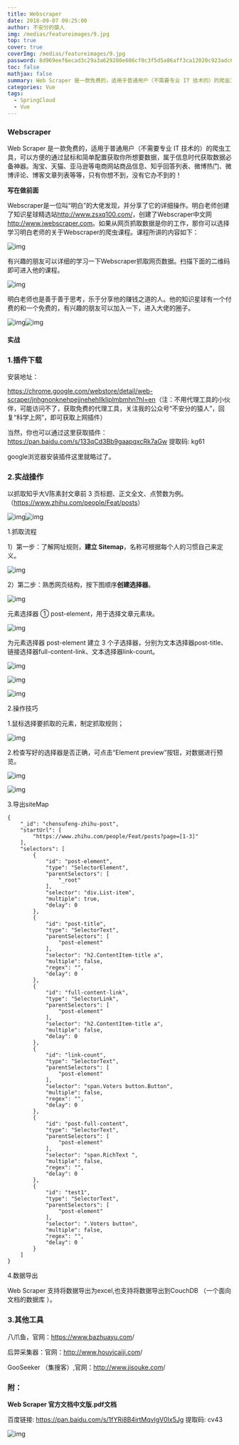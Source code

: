 ```yaml
---
title: Webscraper
date: 2018-09-07 09:25:00
author: 不安分的猿人
img: /medias/featureimages/9.jpg
top: true
cover: true
coverImg: /medias/featureimages/9.jpg
password: 8d969eef6ecad3c29a3a629280e686cf0c3f5d5a86aff3ca12020c923adc6c92
toc: false
mathjax: false
summary: Web Scraper 是一款免费的，适用于普通用户（不需要专业 IT 技术的）的爬虫工具，
categories: Vue
tags:
  - SpringCloud
  - Vue
---
```


### **Webscraper**

Web Scraper 是一款免费的，适用于普通用户（不需要专业 IT 技术的）的爬虫工具，可以方便的通过鼠标和简单配置获取你所想要数据，属于信息时代获取数据必备神器。淘宝、天猫、亚马逊等电商网站商品信息、知乎回答列表、微博热门、微博评论、博客文章列表等等，只有你想不到，没有它办不到的！

**写在做前面**

Webscraper是一位叫“明白”的大佬发现，并分享了它的详细操作。明白老师创建了知识星球精选站<http://www.zsxq100.com/>，创建了Webscraper中文网<http://www.iwebscraper.com>。如果从网页抓取数据是你的工作，那你可以选择学习明白老师的关于Webscraper的爬虫课程。课程所讲的内容如下：

![img](/storage/thumbnails/2019/0602/02210222sckp.jpg)

有兴趣的朋友可以详细的学习一下Webscraper抓取网页数据。扫描下面的二维码即可进入他的课程。

![img](/storage/thumbnails/2019/0602/02211003typp.jpg)

明白老师也是善于善于思考，乐于分享他的赚钱之道的人。他的知识星球有一个付费的和一个免费的，有兴趣的朋友可以加入一下，进入大佬的圈子。

![img](/storage/thumbnails/2019/0602/02210633cmqo.jpg)![img](/storage/thumbnails/2019/0602/02210709ogca.jpg)

#### **实战**

### 1.插件下载

安装地址：

<https://chrome.google.com/webstore/detail/web-scraper/jnhgnonknehpejjnehehllkliplmbmhn?hl=en>（注：不用代理工具的小伙伴，可能访问不了，获取免费的代理工具，关注我的公众号“不安分的猿人”，回复“科学上网”，即可获取上网插件）

当然，你也可以通过这里获取插件：<https://pan.baidu.com/s/133qCd3Bb9gaapqxcRk7aGw> 提取码: kg61 

google浏览器安装插件这里就略过了。

### 2.实战操作

以抓取知乎大V陈素封文章前 3 页标题、正文全文、点赞数为例。（<https://www.zhihu.com/people/Feat/posts>） 

![img](https://img-blog.csdnimg.cn/20190515081021725.png)![img](https://img-blog.csdnimg.cn/20190515081021725.png?x-oss-process=image/watermark,type_ZmFuZ3poZW5naGVpdGk,shadow_10,text_aHR0cHM6Ly9ibG9nLmNzZG4ubmV0L2h1YWFpcmVu,size_16,color_FFFFFF,t_70)![点击并拖拽以移动](data:image/gif;base64,R0lGODlhAQABAPABAP///wAAACH5BAEKAAAALAAAAAABAAEAAAICRAEAOw==)

1.抓取流程

1）第一步：了解网址规则，**建立 Sitemap**，名称可根据每个人的习惯自己来定义。

 ![img](https://img-blog.csdnimg.cn/20190515081328411.png)![img](data:image/gif;base64,R0lGODlhAQABAPABAP///wAAACH5BAEKAAAALAAAAAABAAEAAAICRAEAOw==)

2）第二步：熟悉网页结构，按下图顺序**创建选择器**。

![img](https://img-blog.csdnimg.cn/20190515081153348.png?x-oss-process=image/watermark,type_ZmFuZ3poZW5naGVpdGk,shadow_10,text_aHR0cHM6Ly9ibG9nLmNzZG4ubmV0L2h1YWFpcmVu,size_16,color_FFFFFF,t_70)![点击并拖拽以移动](data:image/gif;base64,R0lGODlhAQABAPABAP///wAAACH5BAEKAAAALAAAAAABAAEAAAICRAEAOw==)

元素选择器 ① post-element，用于选择文章元素块。

![img](https://img-blog.csdnimg.cn/20190515081926403.png?x-oss-process=image/watermark,type_ZmFuZ3poZW5naGVpdGk,shadow_10,text_aHR0cHM6Ly9ibG9nLmNzZG4ubmV0L2h1YWFpcmVu,size_16,color_FFFFFF,t_70)![点击并拖拽以移动](data:image/gif;base64,R0lGODlhAQABAPABAP///wAAACH5BAEKAAAALAAAAAABAAEAAAICRAEAOw==)

为元素选择器 post-element 建立 3 个子选择器，分别为文本选择器post-title、链接选择器full-content-link、文本选择器link-count。

![img](https://img-blog.csdnimg.cn/2019051508154415.png?x-oss-process=image/watermark,type_ZmFuZ3poZW5naGVpdGk,shadow_10,text_aHR0cHM6Ly9ibG9nLmNzZG4ubmV0L2h1YWFpcmVu,size_16,color_FFFFFF,t_70)![点击并拖拽以移动](data:image/gif;base64,R0lGODlhAQABAPABAP///wAAACH5BAEKAAAALAAAAAABAAEAAAICRAEAOw==)

![img](https://img-blog.csdnimg.cn/20190515081623275.png?x-oss-process=image/watermark,type_ZmFuZ3poZW5naGVpdGk,shadow_10,text_aHR0cHM6Ly9ibG9nLmNzZG4ubmV0L2h1YWFpcmVu,size_16,color_FFFFFF,t_70)![点击并拖拽以移动](data:image/gif;base64,R0lGODlhAQABAPABAP///wAAACH5BAEKAAAALAAAAAABAAEAAAICRAEAOw==)

![img](https://img-blog.csdnimg.cn/20190515081650177.png?x-oss-process=image/watermark,type_ZmFuZ3poZW5naGVpdGk,shadow_10,text_aHR0cHM6Ly9ibG9nLmNzZG4ubmV0L2h1YWFpcmVu,size_16,color_FFFFFF,t_70)![点击并拖拽以移动](data:image/gif;base64,R0lGODlhAQABAPABAP///wAAACH5BAEKAAAALAAAAAABAAEAAAICRAEAOw==)

 2.操作技巧

 1.鼠标选择要抓取的元素，制定抓取规则；

![img](https://ae01.alicdn.com/kf/HTB17wjjboKF3KVjSZFE760ExFXa3.png)

 2.检查写好的选择器是否正确，可点击“Element preview”按钮，对数据进行预览。

![img](https://img1.yantuz.cn/upload/2019/06/5cf3ba03504c6.png)

![img](https://img1.yantuz.cn/upload/2019/06/5cf3ba0383121.png)

3.导出siteMap

```
{
    "_id": "chensufeng-zhihu-post", 
    "startUrl": [
        "https://www.zhihu.com/people/Feat/posts?page=[1-3]"
    ], 
    "selectors": [
        {
            "id": "post-element", 
            "type": "SelectorElement", 
            "parentSelectors": [
                "_root"
            ], 
            "selector": "div.List-item", 
            "multiple": true, 
            "delay": 0
        }, 
        {
            "id": "post-title", 
            "type": "SelectorText", 
            "parentSelectors": [
                "post-element"
            ], 
            "selector": "h2.ContentItem-title a", 
            "multiple": false, 
            "regex": "", 
            "delay": 0
        }, 
        {
            "id": "full-content-link", 
            "type": "SelectorLink", 
            "parentSelectors": [
                "post-element"
            ], 
            "selector": "h2.ContentItem-title a", 
            "multiple": false, 
            "delay": 0
        }, 
        {
            "id": "link-count", 
            "type": "SelectorText", 
            "parentSelectors": [
                "post-element"
            ], 
            "selector": "span.Voters button.Button", 
            "multiple": false, 
            "regex": "", 
            "delay": 0
        }, 
        {
            "id": "post-full-content", 
            "type": "SelectorText", 
            "parentSelectors": [
                "post-element"
            ], 
            "selector": "span.RichText ", 
            "multiple": false, 
            "regex": "", 
            "delay": 0
        }, 
        {
            "id": "test1", 
            "type": "SelectorText", 
            "parentSelectors": [
                "post-element"
            ], 
            "selector": ".Voters button", 
            "multiple": false, 
            "regex": "", 
            "delay": 0
        }
    ]
}
```

4.数据导出

Web Scraper 支持将数据导出为excel,也支持将数据导出到CouchDB （一个面向文档的数据库 ）。

 

### **3.其他工具**

八爪鱼，官网：<https://www.bazhuayu.com>/

后羿采集器：官网：<http://www.houyicaiji.com>/

GooSeeker （集搜客）,官网：<http://www.jisouke.com>/

 

### **附：**

**Web Scraper 官方文档中文版.pdf文档**

百度链接: <https://pan.baidu.com/s/1fYRi8B4irtMqvlgV0Ix5Jg> 提取码: cv43

 

![img](http://www.mhtclub.com/storage/thumbnails/2019/0513/13232121kkuc.jpg)![点击并拖拽以移动](data:image/gif;base64,R0lGODlhAQABAPABAP///wAAACH5BAEKAAAALAAAAAABAAEAAAICRAEAOw==)

####  